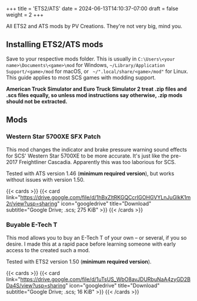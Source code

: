 +++
title = 'ETS2/ATS'
date = 2024-06-13T14:10:37-07:00
draft = false
weight = 2
+++

All ETS2 and ATS mods by PV Creations. They're not very big, mind you.

## Installing ETS2/ATS mods

 Save to your respective mods folder. This is usually in `C:\Users\<your name>\Documents\<game>\mod` for Windows, `~/Library/Application Support/<game>/mod` for macOS, or ` ~/".local/share/<game>/mod"` for Linux. This guide applies to most SCS games with modding support.

 **American Truck Simulator and Euro Truck Simulator 2 treat .zip files and .scs files equally, so unless mod instructions say otherwise, .zip mods should not be extracted.**

## Mods

### Western Star 5700XE SFX Patch

This mod changes the indicator and brake pressure warning sound effects for SCS' Western Star 5700XE to be more accurate. It's just like the pre-2017 Freightliner Cascadia. Apparently this was too laborious for SCS.

Tested with ATS version 1.46 (**minimum required version**), but works without issues with version 1.50.

{{< cards >}}
    {{< card link="https://drive.google.com/file/d/1hBxZltRKGQCcrIGOHGVYLnJuGlkK1m2r/view?usp=sharing" icon="googledrive" title="Download" subtitle="Google Drive; .scs; 275 KiB" >}}
{{< /cards >}}

### Buyable E-Tech T

This mod allows you to buy an E-Tech T of your own – or several, if you so desire. I made this at a rapid pace before learning someone with early access to the created such a mod. 

Tested with ETS2 version 1.50 (**minimum required version**).

{{< cards >}}
    {{< card link="https://drive.google.com/file/d/1uTsUS_WbO8avJDURbuNaA4zyGD2BDa4S/view?usp=sharing" icon="googledrive" title="Download" subtitle="Google Drive; .scs; 16 KiB" >}}
{{< /cards >}}